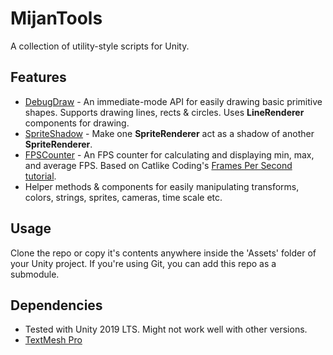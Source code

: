 # MijanTools

A collection of utility-style scripts for Unity.

## Features

- [DebugDraw](DebugDraw.cs) - An immediate-mode API for easily drawing basic primitive shapes. Supports drawing lines, rects & circles. Uses **LineRenderer** components for drawing.
- [SpriteShadow](SpriteShadow.cs) - Make one **SpriteRenderer** act as a shadow of another **SpriteRenderer**.
- [FPSCounter](FPSCounter.cs) - An FPS counter for calculating and displaying min, max, and average FPS. Based on Catlike Coding's [Frames Per Second tutorial](https://catlikecoding.com/unity/tutorials/frames-per-second/).
- Helper methods & components for easily manipulating transforms, colors, strings, sprites, cameras, time scale etc.

## Usage

Clone the repo or copy it's contents anywhere inside the 'Assets' folder of your Unity project. If you're using Git, you can add this repo as a submodule. 

## Dependencies

- Tested with Unity 2019 LTS. Might not work well with other versions.
- [TextMesh Pro](https://docs.unity3d.com/Manual/com.unity.textmeshpro.html)
